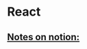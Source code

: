 # React
## [Notes on notion:](https://relic-dimple-eee.notion.site/React-3774afc1165f4d798b0455986ae8e2fd?pvs=4)
